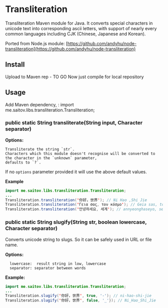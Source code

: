 # Transliteration

Transliteration Maven module for Java.
It converts special characters in unicode text into corresponding ascii letters, with support of nearly every common languages including CJK (Chinese, Japanese and Korean).

Ported from Node.js module: [https://github.com/andyhu/node-transliteration](https://github.com/andyhu/node-transliteration)

## Install

Upload to Maven rep - TO GO
Now just compile for local repository

## Usage
Add Maven dependency, :
import me.saitov.libs.transliteration.Transliteration;


### public static String transliterate(String input, Character separator)
__Options:__
```
Transliterate the string `str`. 
Characters which this module doesn't recognise will be converted to the character in the `unknown` parameter,
defaults to `?`.
```
If no `options` parameter provided it will use the above default values.

__Example__
```java
import me.saitov.libs.transliteration.Transliteration;
...
Transliteration.transliteration('你好，世界'); // Ni Hao ,Shi Jie
Transliteration.transliteration('Γεια σας, τον κόσμο'); // Geia sas, ton kosmo
Transliteration.transliteration('안녕하세요, 세계'); // annyeonghaseyo, segye
```

### public static String slugify(String str, boolean lowercase, Character separator)

Converts unicode string to slugs. So it can be safely used in URL or file name.

__Options:__
```
  lowercase:  result string in low, lowercase
  separator: separator between words 
```

__Example:__
```java
import me.saitov.libs.transliteration.Transliteration;
...
Transliteration.slugify('你好，世界', true, '-'); // ni-hao-shi-jie
Transliteration.slugify('你好，世界', false, '_'}); // Ni_Hao_Shi_Jie
```
